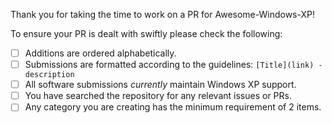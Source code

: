 Thank you for taking the time to work on a PR for Awesome-Windows-XP!

To ensure your PR is dealt with swiftly please check the following:

- [ ] Additions are ordered alphabetically.
- [ ] Submissions are formatted according to the guidelines: ``[Title](link) - description``
- [ ] All software submissions _currently_ maintain Windows XP support.
- [ ] You have searched the repository for any relevant issues or PRs.
- [ ] Any category you are creating has the minimum requirement of 2 items.
